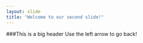 ```yaml
---
layout: slide
title: "Welcome to our second slide!"
---
```

###This is a big header
Use the left arrow to go back!